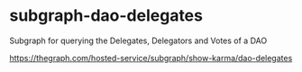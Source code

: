 # subgraph-dao-delegates
Subgraph for querying the Delegates, Delegators and Votes of a DAO

https://thegraph.com/hosted-service/subgraph/show-karma/dao-delegates
